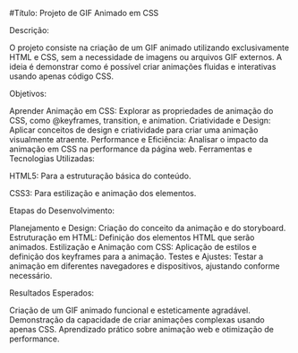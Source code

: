 #Título: Projeto de GIF Animado em CSS

Descrição:

O projeto consiste na criação de um GIF animado utilizando exclusivamente HTML e CSS, sem a necessidade de imagens ou arquivos GIF externos. A ideia é demonstrar como é possível criar animações fluidas e interativas usando apenas código CSS.

Objetivos:

Aprender Animação em CSS: Explorar as propriedades de animação do CSS, como @keyframes, transition, e animation.
Criatividade e Design: Aplicar conceitos de design e criatividade para criar uma animação visualmente atraente.
Performance e Eficiência: Analisar o impacto da animação em CSS na performance da página web.
Ferramentas e Tecnologias Utilizadas:

HTML5: Para a estruturação básica do conteúdo.

CSS3: Para estilização e animação dos elementos.

Etapas do Desenvolvimento:

Planejamento e Design: Criação do conceito da animação e do storyboard.
Estruturação em HTML: Definição dos elementos HTML que serão animados.
Estilização e Animação com CSS: Aplicação de estilos e definição dos keyframes para a animação.
Testes e Ajustes: Testar a animação em diferentes navegadores e dispositivos, ajustando conforme necessário.

Resultados Esperados:

Criação de um GIF animado funcional e esteticamente agradável.
Demonstração da capacidade de criar animações complexas usando apenas CSS.
Aprendizado prático sobre animação web e otimização de performance.

